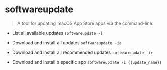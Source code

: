 # softwareupdate
> A tool for updating macOS App Store apps via the command-line.

- List all available updates
`softwareupdate -l`

- Download and install all updates
`softwareupdate -ia`

- Download and install all recommended updates
`softwareupdate -ir`

- Download and install a specific app
`softwareupdate -i {{update_name}}`
